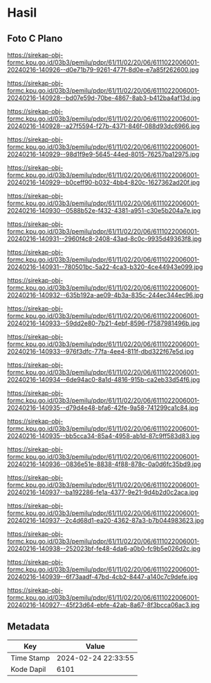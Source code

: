 # Hasil

## Foto C Plano

https://sirekap-obj-formc.kpu.go.id/03b3/pemilu/pdpr/61/11/02/20/06/6111022006001-20240216-140926--d0e71b79-9261-477f-8d0e-e7a85f262600.jpg

https://sirekap-obj-formc.kpu.go.id/03b3/pemilu/pdpr/61/11/02/20/06/6111022006001-20240216-140928--bd07e59d-70be-4867-8ab3-b412ba4af13d.jpg

https://sirekap-obj-formc.kpu.go.id/03b3/pemilu/pdpr/61/11/02/20/06/6111022006001-20240216-140928--a27f5594-f27b-4371-846f-088d93dc6966.jpg

https://sirekap-obj-formc.kpu.go.id/03b3/pemilu/pdpr/61/11/02/20/06/6111022006001-20240216-140929--98d1f9e9-5645-44ed-8015-76257ba12975.jpg

https://sirekap-obj-formc.kpu.go.id/03b3/pemilu/pdpr/61/11/02/20/06/6111022006001-20240216-140929--b0ceff90-b032-4bb4-820c-1627362ad20f.jpg

https://sirekap-obj-formc.kpu.go.id/03b3/pemilu/pdpr/61/11/02/20/06/6111022006001-20240216-140930--0588b52e-f432-4381-a951-c30e5b204a7e.jpg

https://sirekap-obj-formc.kpu.go.id/03b3/pemilu/pdpr/61/11/02/20/06/6111022006001-20240216-140931--2960f4c8-2408-43ad-8c0c-9935d49363f8.jpg

https://sirekap-obj-formc.kpu.go.id/03b3/pemilu/pdpr/61/11/02/20/06/6111022006001-20240216-140931--780501bc-5a22-4ca3-b320-4ce44943e099.jpg

https://sirekap-obj-formc.kpu.go.id/03b3/pemilu/pdpr/61/11/02/20/06/6111022006001-20240216-140932--635b192a-ae09-4b3a-835c-244ec344ec96.jpg

https://sirekap-obj-formc.kpu.go.id/03b3/pemilu/pdpr/61/11/02/20/06/6111022006001-20240216-140933--59dd2e80-7b21-4ebf-8596-f7587981496b.jpg

https://sirekap-obj-formc.kpu.go.id/03b3/pemilu/pdpr/61/11/02/20/06/6111022006001-20240216-140933--976f3dfc-77fa-4ee4-811f-dbd322f67e5d.jpg

https://sirekap-obj-formc.kpu.go.id/03b3/pemilu/pdpr/61/11/02/20/06/6111022006001-20240216-140934--6de94ac0-8a1d-4816-915b-ca2eb33d54f6.jpg

https://sirekap-obj-formc.kpu.go.id/03b3/pemilu/pdpr/61/11/02/20/06/6111022006001-20240216-140935--d79d4e48-bfa6-42fe-9a58-741299ca1c84.jpg

https://sirekap-obj-formc.kpu.go.id/03b3/pemilu/pdpr/61/11/02/20/06/6111022006001-20240216-140935--bb5cca34-85a4-4958-ab1d-87c9ff583d83.jpg

https://sirekap-obj-formc.kpu.go.id/03b3/pemilu/pdpr/61/11/02/20/06/6111022006001-20240216-140936--0836e51e-8838-4f88-878c-0a0d6fc35bd9.jpg

https://sirekap-obj-formc.kpu.go.id/03b3/pemilu/pdpr/61/11/02/20/06/6111022006001-20240216-140937--ba192286-fe1a-4377-9e21-9d4b2d0c2aca.jpg

https://sirekap-obj-formc.kpu.go.id/03b3/pemilu/pdpr/61/11/02/20/06/6111022006001-20240216-140937--2c4d68d1-ea20-4362-87a3-b7b044983623.jpg

https://sirekap-obj-formc.kpu.go.id/03b3/pemilu/pdpr/61/11/02/20/06/6111022006001-20240216-140938--252023bf-fe48-4da6-a0b0-fc9b5e026d2c.jpg

https://sirekap-obj-formc.kpu.go.id/03b3/pemilu/pdpr/61/11/02/20/06/6111022006001-20240216-140939--6f73aadf-47bd-4cb2-8447-a140c7c9defe.jpg

https://sirekap-obj-formc.kpu.go.id/03b3/pemilu/pdpr/61/11/02/20/06/6111022006001-20240216-140927--45f23d64-ebfe-42ab-8a67-8f3bcca06ac3.jpg


## Metadata

| Key        | Value               |
| ---------- | ------------------- |
| Time Stamp | 2024-02-24 22:33:55 |
| Kode Dapil | 6101                |



